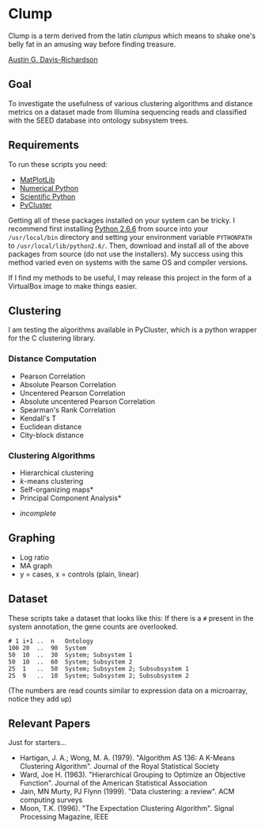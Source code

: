 # Clump

Clump is a term derived from the latin _clumpus_ which means to shake one's
belly fat in an amusing way before finding treasure.

[Austin G. Davis-Richardson](harekrishna@gmail.com)  

## Goal

To investigate the usefulness of various clustering algorithms and distance
metrics on a dataset made from Illumina sequencing reads and classified with the SEED database into ontology subsystem trees.

## Requirements

To run these scripts you need:

   - [MatPlotLib][9]
   - [Numerical Python][8]
   - [Scientific Python][10]
   - [PyCluster][6]

Getting all of these packages installed on your system can be tricky. I recommend first installing [Python 2.6.6][5] from source into your `/usr/local/bin` directory and setting your environment variable `PYTHONPATH` to `/usr/local/lib/python2.6/`. Then, download and install all of the above packages from source (do not use the installers). My success using this method varied even on systems with the same OS and compiler versions.

If I find my methods to be useful, I may release this project in the form of a VirtualBox image to make things easier.

## Clustering

I am testing the algorithms available in PyCluster, which is a python wrapper for the C clustering library.

### Distance Computation

- Pearson Correlation
- Absolute Pearson Correlation
- Uncentered Pearson Correlation
- Absolute uncentered Pearson Correlation
- Spearman's Rank Correlation
- Kendall's T
- Euclidean distance
- City-block distance

### Clustering Algorithms

- Hierarchical clustering
- _k_-means clustering
- Self-organizing maps*
- Principal Component Analysis*

* _incomplete_

## Graphing

- Log ratio
- MA graph
- y = cases, x = controls (plain, linear)

## Dataset

These scripts take a dataset that looks like this:
If there is a `#` present in the system annotation, the gene counts are overlooked.

    # 1	i+1	..	n	Ontology
    100	20	..	90	System
    50	10	..	30	System; Subsystem 1
    50	10	..	60	System; Subsystem 2
    25	1	..	50	System; Subsystem 2; Subsubsystem 1
    25	9	..	10	System; Subsystem 2; Subsubsystem 2

(The numbers are read counts similar to expression data on a microarray,
notice they add up)

  
## Relevant Papers

Just for starters...

  - Hartigan, J. A.; Wong, M. A. (1979). "Algorithm AS 136: A K-Means
    Clustering Algorithm". Journal of the Royal Statistical Society
  - Ward, Joe H. (1963). "Hierarchical Grouping to Optimize an Objective
    Function". Journal of the American Statistical Association
  - Jain, MN Murty, PJ Flynn (1999). "Data clustering: a review". ACM
    computing surveys
  - Moon, T.K. (1996). "The Expectation Clustering Algorithm". Signal
    Processing Magazine, IEEE    
  
[1]: http://en.wikipedia.org/wiki/K-means_clustering
[2]: http://en.wikipedia.org/wiki/Hierarchical_clustering
[3]: http://en.wikipedia.org/wiki/Expectation-maximization_algorithm
[4]: http://www.theseed.org
[5]: http://www.python.org
[6]: http://pypi.python.org/pypi/Pycluster
[7]: http://bonsai.hgc.jp/~mdehoon/software/cluster/cluster.pdf
[8]: http://numpy.scipy.org
[9]: http://matplotlib.sourceforge.net/
[10]: http://www.scipy.org